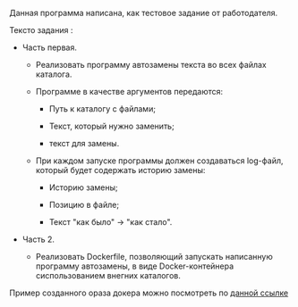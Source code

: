 Данная программа написана, как тестовое задание от работодателя.

Тексто задания :

* Часть первая.

    * Реализовать программу автозамены текста во всех файлах каталога.

    * Программе в качестве аргументов передаются:

        * Путь к каталогу с файлами;

        * Текст, который нужно заменить;

        * текст для замены.

    * При каждом запуске программы должен создаваться log-файл, который будет содержать историю замены:

        * Историю замены;

        * Позицию в файле;

        * Текст "как было" -> "как стало".


* Часть 2. 

    * Реализовать Dockerfile, позволяющий запускать написанную программу автозамены, в виде Docker-контейнера сиспользованием внегних каталогов.

Пример созданного ораза докера можно посмотреть по [данной ссылке](https://hub.docker.com/repository/docker/vereshch/smartforce)